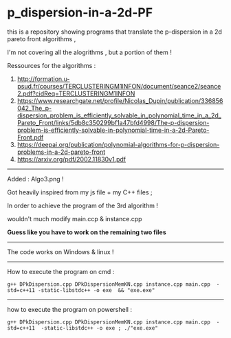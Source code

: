 # p_dispersion-in-a-2d-PF
this is a repository showing programs that translate the p-dispersion in a 2d pareto front algorithms , 

I'm not covering all the alogrithms , but a portion of them ! 

Ressources for the algorithms : 
1. http://formation.u-psud.fr/courses/TERCLUSTERINGM1INFON/document/seance2/seance2.pdf?cidReq=TERCLUSTERINGM1INFON 
2. https://www.researchgate.net/profile/Nicolas_Dupin/publication/336856042_The_p-dispersion_problem_is_efficiently_solvable_in_polynomial_time_in_a_2d_Pareto_Front/links/5db8c350299bf1a47bfd4998/The-p-dispersion-problem-is-efficiently-solvable-in-polynomial-time-in-a-2d-Pareto-Front.pdf 
3. https://deepai.org/publication/polynomial-algorithms-for-p-dispersion-problems-in-a-2d-pareto-front 
4. https://arxiv.org/pdf/2002.11830v1.pdf

-------------------------------------------------------

Added : Algo3.png !

Got heavily inspired from my js file + my C++ files  ;

In order to achieve the program of the 3rd algorithm !

wouldn't much modify main.ccp & instance.cpp

**Guess like you have to work on the remaining two files**

-------------------------------------------------------

The code works on Windows & linux !

-------------------------------------------------------

How to execute the program on cmd :

`g++ DPkDispersion.cpp DPkDispersionMemKN.cpp instance.cpp main.cpp  -std=c++11 -static-libstdc++ -o exe  && "exe.exe"`

-------------------------------------------------------
how to execute the program on powershell :

`g++ DPkDispersion.cpp DPkDispersionMemKN.cpp instance.cpp main.cpp  -std=c++11  -static-libstdc++ -o exe ; ./"exe.exe"`
